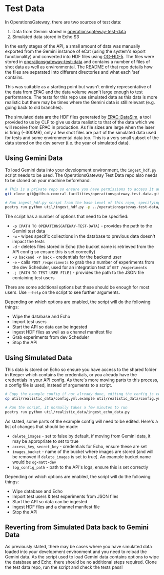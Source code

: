 # Test Data
In OperationsGateway, there are two sources of test data:

1. Data from Gemini stored in [operationsgateway-test-data](https://github.com/ral-facilities/operationsgateway-test-data)
2. Simulated data stored in Echo S3

In the early stages of the API, a small amount of data was manually exported from the Gemini instance of eCat (using the system's export functionality) and converted into HDF files using [OG-HDF5](https://github.com/CentralLaserFacility/OG-HDF5). The files were stored in [operationsgateway-test-data](https://github.com/ral-facilities/operationsgateway-test-data) and contains a number of files of shot data as well as environmental. The README of that repo details how the files are separated into different directories and what each 'set' contains.

This was suitable as a starting point but wasn't entirely representative of the data from EPAC and the data volume wasn't large enough to test performance. The tests for this repo use simulated data as this data is more realistic but there may be times where the Gemini data is still relevant (e.g. going back to old branches).

The simulated data are the HDF files generated by [EPAC-DataSim](https://github.com/CentralLaserFacility/EPAC-DataSim), a tool provided to us by CLF to give us data realistic to that of the data which we will receive from EPAC in production. As file sizes are large when the laser is firing (~300MB), only a few shot files are part of the simulated data used for tests and some environmental data too. This is a very small subset of the data stored on the dev server (i.e. the year of simulated data).

## Using Gemini Data
To load Gemini data into your development environment, the `ingest_hdf.py` script needs to be used. The OperationsGateway Test Data repo also needs to be cloned on your machine beforehand.

```bash
# This is a private repo so ensure you have permissions to access it and your SSH key linked with your GitHub account is loaded on the machine
git clone git@github.com:ral-facilities/operationsgateway-test-data.git

# Run ingest_hdf.py script from the base level of this repo, specifying a number of options
poetry run python util/ingest_hdf.py -p ../operationsgateway-test-data/dev_server/ -w -d -U backend -P back -e -j util/users_for_mongoimport.json
```

The script has a number of options that need to be specified:
- `-p [PATH TO OPERATIONSGATEWAY-TEST-DATA]` - provides the path to the Gemini test data
- `-w` - wipes specific collections in the database to previous data doesn't impact the tests
- `-d` - deletes files stored in Echo (the bucket name is retrieved from the API config so ensure this is set correctly)
- `-U backend -P back` - credentials for the backend user
- `-e` - calls `POST /experiments` to grab the a number of experiments from the dev Scheduler, used for an integration test of `GET /experiments`
- `-j [PATH TO TEST USER FILE]` - provides the path to the JSON file containing test users

There are some additional options but these should be enough for most users. Use `--help` on the script to see further arguments.

Depending on which options are enabled, the script will do the following things:
- Wipe the database and Echo
- Import test users
- Start the API so data can be ingested
- Ingest HDF files as well as a channel manifest file
- Grab experiments from dev Scheduler
- Stop the API


## Using Simulated Data
This data is stored on Echo so ensure you have access to the shared folder in Keeper which contains the credentials, or you already have the credentials in your API config. As there's more moving parts to this process, a config file is used, instead of arguments to a script.

```bash
# Copy the example config if not already done, editing the config is correct, see below for more details
cp util/realistic_data/config.yml.example util/realistic_data/config.yml

# Run the script, it normally takes a few minutes to run
poetry run python util/realistic_data/ingest_echo_data.py
```

As stated, some parts of the example config will need to be edited. Here's a list of changes that should be made:
- `delete_images` - set to false by default, if moving from Gemini data, it may be appropriate to set to true
- `access_key`, `secret_key` - credentials for Echo, ensure these are set
- `images_bucket` - name of the bucket where images are stored (and will be removed if `delete_images` is set to true). An example bucket name would be `og-matt-dev`
- `log_config_path` - path to the API's logs, ensure this is set correctly

Depending on which options are enabled, the script will do the following things:
- Wipe database and Echo
- Import test users & test experiments from JSON files
- Start the API so data can be ingested
- Ingest HDF files and a channel manifest file 
- Stop the API

## Reverting from Simulated Data back to Gemini Data
As previously stated, there may be cases where you have simulated data loaded into your development environment and you need to reload the Gemini data. As the script used to load Gemini data contains options to wipe the database and Echo, there should be no additional steps required. Clone the test data repo, run the script and check the tests pass!
